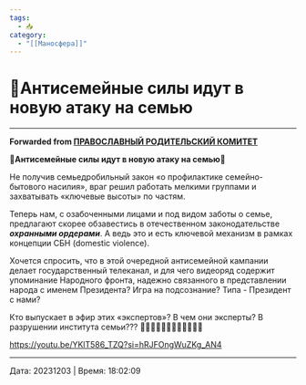 ```yaml
---
tags:
  - 📥
category:
  - "[[Маносфера]]"
---
```


# 📰Антисемейные силы идут в новую атаку на семью


***

**Forwarded from [ПРАВОСЛАВНЫЙ РОДИТЕЛЬСКИЙ КОМИТЕТ](https://t.me/orthodox_parents/2101)**

🤬**Антисемейные силы идут в новую атаку на семью**🤬

Не получив семьедробильный закон «о профилактике семейно-бытового насилия», враг решил работать мелкими группами и захватывать «ключевые высоты» по частям. 

Теперь нам, с озабоченными лицами и под видом заботы о семье, предлагают скорее обзавестись в отечественном законодательстве ***охранными ордерами***. А ведь это и есть ключевой механизм в рамках концепции СБН (domestic violence). 

Хочется спросить, что в этой очередной антисемейной кампании делает государственный телеканал, и для чего видеоряд содержит упоминание Народного фронта, надежно связанного в представлении народа с именем Президента? 
Игра на подсознание? 
Типа - Президент с нами? 

Кто выпускает в эфир этих «экспертов»? 
В чем они эксперты? 
В разрушении института семьи???
🤬🤬🤬🤬🤬🤬🤬🤬🤬🤬🤬🤬

https://youtu.be/YKlT586_TZQ?si=hRJFOngWuZKg_AN4

---

Дата: 20231203 | Время: 18:02:09
